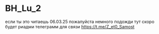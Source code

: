 # BH_Lu_2

если ты это читаешь 06.03.25
пожалуйста немного подожди тут скоро будет риадми
телеграмм для связи https://t.me/Z_et0_Samost

